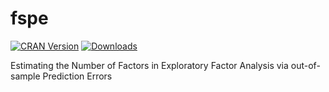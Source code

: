 # fspe

[![CRAN
Version](http://www.r-pkg.org/badges/version/fspe)](https://cran.r-project.org/package=fspe)
[![Downloads](https://cranlogs.r-pkg.org/badges/fspe)](https://cran.r-project.org/package=fspe)

Estimating the Number of Factors in Exploratory Factor Analysis via out-of-sample Prediction Errors
